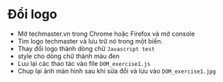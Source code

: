 # Đổi logo
- Mở techmaster.vn trong Chrome hoặc Firefox và mở console
- Tìm logo techmaster và lưu trữ nó trong một biến.
- Thay đổi logo thành dòng chữ ```Javascript test```
- style cho dòng chữ thành màu đen
- Luu lại các thao tác vào file ```DOM_exercise1.js```
- Chup lại ảnh màn hình sau khi sửa đổi và lưu vào ```DOM_exercise1.jpg```